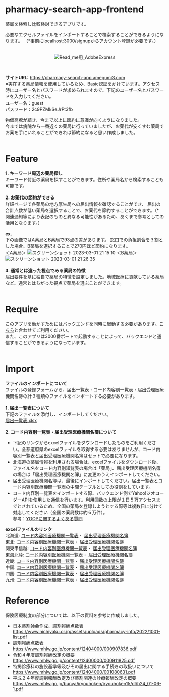 # pharmacy-search-app-frontend

薬局を検索し比較検討できるアプリです。<br>

必要なエクセルファイルをインポートすることで検索することができるようになります。
（*事前にlocalhost:3000/signupからアカウント登録が必要です。）<br><br>
<div align="center">

  ![Read_me用_AdobeExpress](https://user-images.githubusercontent.com/102279858/222644426-2408183f-828e-413a-9892-c31f966448ed.gif)
</div><br>

**サイトURL:**  https://pharmacy-search-app.amegumi3.com<br>
※実在する薬局情報を使用しているため、Basic認証をかけています。アクセス時にユーザー名とパスワードが求められますので、下記のユーザー名とパスワードを入力してください。<br>
ユーザー名：guest<br>
パスワード：2c9PZMkSeJrPt3fb<br>

物価高騰が続き、今まで以上に節約に意識が向くようになりました。<br>
今までは病院から一番近くの薬局に行っていましたが、お薬代が安くすむ薬局でお薬を手にいれることができれば節約になると思い作成しました。<br><br>


# Feature
**1. キーワード周辺の薬局探し**<br>
キーワード付近の薬局を探すことができます。住所や薬局名から検索することも可能です。<br><br>
**2. お薬代の節約ができる**<br>
詳細ページで各薬局の地方厚生局への届出情報を確認することができ、
届出の合計点数が低い薬局を選択することで、お薬代を節約することができます。（* 関連通知等により表記のものと異なる可能性があるため、あくまで参考としての活用となります。）<br><br>
**ex.**<br>
下の画像ではA薬局とB薬局で93点の差があります。
窓口での負担割合を３割とした場合、B薬局を選択することで270円ほど節約になります。<br>
＜A薬局＞
![スクリーンショット 2023-03-01 21 15 10](https://user-images.githubusercontent.com/102279858/222136646-a5382c5c-2102-43e0-8a37-c696f55fdd58.png)
＜B薬局＞
![スクリーンショット 2023-03-01 21 26 35](https://user-images.githubusercontent.com/102279858/222139059-316c09e0-67ce-4622-893d-8dc5ae399f1d.png)<br><br>
**3. 通常とは違った視点でみる薬局の特徴**<br>
届出要件を基に独自で薬局の特徴を設定しました。地域医療に貢献している薬局など、通常とはちがった視点で薬局を選ぶことができます。<br><br>

# Require
このアプリを動かすためにはバックエンドを同時に起動する必要があります。[こちら](https://github.com/amegumi3/pharmacy-search-app-backend)と合わせてご利用ください。<br>
また、このアプリは3000番ポートで起動することによって、バックエンドと通信することができるようになっています。<br><br>

# Import
**ファイルのインポートについて**<br>
ファイルの登録フォームから、届出一覧表・コード内容別一覧表・届出受理医療機関名簿の計３種類のファイルをインポートする必要があります。<br><br>
**1. 届出一覧表について**<br>
  下記のファイルを添付し、インポートしてください。<br>
  [届出一覧表.xlsx](https://github.com/amegumi3/pharmacy-search-app-frontend/files/11097431/default.xlsx)<br><br>
**2. コード内容別一覧表・届出受理医療機関名簿について**<br>
* 下記のリンクからexcelファイルをダウンロードしたものをご利用ください。全都道府県のexcelファイルを取得する必要はありませんが、コード内容別一覧表と届出受理医療機関名簿はセットで必要になります。<br>
* 北海道の薬局情報を利用される場合は、excelファイルをダウンロード後、ファイル名をコード内容別知覧表の場合は「薬局」、届出受理医療機関名簿の場合は「届出受理医療機関名簿」に変更のうえインポートしてください。<br>
* 届出受理医療機関名簿は、最後にインポートしてください。届出一覧表とコード内容別医療機関一覧表の中間テーブルとしての役割をしています。
* コード内容別一覧表をインポートする際、バックエンド側でYahoo!ジオコーダーAPIを使用した通信を行います。利用回数の上限が１日５万アクセスまでとされているため、全国の薬局を登録しようとする際等は複数日に分けて対応してください（全国の薬局数は約６万件）。<br>
参考：[YOOPに関するよくある質問](https://developer.yahoo.co.jp/webapi/map/faq.html)

**excelファイルのリンク**<br>
北海道:
[コード内容別医療機関一覧表](https://kouseikyoku.mhlw.go.jp/hokkaido/gyomu/gyomu/hoken_kikan/code_ichiran.html)・
[届出受理医療機関名簿](https://kouseikyoku.mhlw.go.jp/hokkaido/gyomu/gyomu/hoken_kikan/todokede_juri_ichiran.html)<br>
東北:
[コード内容別医療機関一覧表](https://kouseikyoku.mhlw.go.jp/tohoku/gyomu/gyomu/hoken_kikan/itiran.html)・
[届出受理医療機関名簿](https://kouseikyoku.mhlw.go.jp/tohoku/gyomu/gyomu/hoken_kikan/documents/201805koushin.html)<br>
関東甲信越:
[コード内容別医療機関一覧表](https://kouseikyoku.mhlw.go.jp/kantoshinetsu/chousa/shitei.html)・
[届出受理医療機関名簿](https://kouseikyoku.mhlw.go.jp/kantoshinetsu/chousa/kijyun.html)<br>
東海北陸:
[コード内容別医療機関一覧表](https://kouseikyoku.mhlw.go.jp/tokaihokuriku/newpage_00287.html)・
[届出受理医療機関名簿](https://kouseikyoku.mhlw.go.jp/tokaihokuriku/newpage_00349.html)<br>
近畿:
[コード内容別医療機関一覧表](https://kouseikyoku.mhlw.go.jp/kinki/tyousa/shinkishitei.html)・
[届出受理医療機関名簿](https://kouseikyoku.mhlw.go.jp/kinki/gyomu/gyomu/hoken_kikan/shitei_jokyo_00004.html)<br>
中国:
[コード内容別医療機関一覧表](https://kouseikyoku.mhlw.go.jp/chugokushikoku/chousaka/iryoukikanshitei.html)・
[届出受理医療機関名簿](https://kouseikyoku.mhlw.go.jp/chugokushikoku/chousaka/shisetsukijunjuri.html)<br>
四国:
[コード内容別医療機関一覧表](https://kouseikyoku.mhlw.go.jp/shikoku/gyomu/gyomu/hoken_kikan/shitei/index.html)・
[届出受理医療機関名簿](https://kouseikyoku.mhlw.go.jp/shikoku/gyomu/gyomu/hoken_kikan/shitei/index.html)<br>
九州:
[コード内容別医療機関一覧表](https://kouseikyoku.mhlw.go.jp/kyushu/gyomu/gyomu/hoken_kikan/index_00006.html)・
[届出受理医療機関名簿](https://kouseikyoku.mhlw.go.jp/kyushu/gyomu/gyomu/hoken_kikan/index_00007.html)


# Reference
保険医療制度の部分については、以下の資料を参考に作成しました。
* 日本薬剤師会作成、調剤報酬点数表
https://www.nichiyaku.or.jp/assets/uploads/pharmacy-info/2022/1001-list.pdf
* 調剤報酬点数表
https://www.mhlw.go.jp/content/12404000/000907836.pdf
* 令和４年度調剤報酬改定の概要
https://www.mhlw.go.jp/content/12400000/000911825.pdf
* 特掲診療料の施設基準等及びその届出に関する手続きの取扱いについて
https://www.mhlw.go.jp/content/12404000/001080631.pdf
* 平成２４年度調剤報酬改定及び薬剤関連の診療報酬改定の概要
https://www.mhlw.go.jp/bunya/iryouhoken/iryouhoken15/dl/h24_01-06-1.pdf
